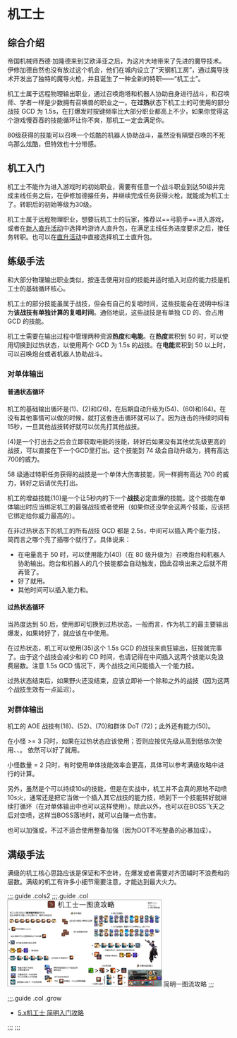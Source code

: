 # 机工士
<FloatTOC />

## 综合介绍

帝国机械师西德·加隆德来到艾欧泽亚之后，为这片大地带来了先进的魔导技术。伊修加德自然也没有放过这个机会，他们在城内设立了“天钢机工房”，通过魔导技术开发出了独特的魔导火枪，并且诞生了一种全新的特职——“机工士”。

机工士属于远程物理输出职业，通过召唤炮塔<Action name="车式浮空炮塔" />和机器人<Action name="后式自走人偶" />协助自身进行战斗，和召唤师、学者一样是少数拥有召唤兽的职业之一。在**过热**状态下机工士的可使用的部分战技 GCD 为 1.5s，在打爆发时按键频率比大部分职业都高上不少，如果你觉得这个游戏慢吞吞的技能循环让你不爽，那机工一定会满足你。

80级获得的技能<Action name="后式自走人偶" />可以召唤一个炫酷的机器人协助战斗，虽然没有隔壁召唤的不死鸟那么炫酷，但特效也十分带感。

## 机工入门

机工士不能作为进入游戏时的初始职业，需要有任意一个战斗职业到达50级并完成主线任务<quest type="main" name="希望的灯火" />之后，在伊修加德接任务<quest type="plus" name="如何成为机工士" />，并继续完成任务<quest type="plus" name="工房救星" />获得火枪，就能成为机工士了。转职后的初始等级为30级。

机工士属于远程物理职业，想要玩机工士的玩家，推荐以==弓箭手==进入游戏，或者在[新人直升活动](/before/pay.htm#萌新招待领多重福利)中选择吟游诗人直升包，在满足主线任务进度要求之后，接任务<quest type="plus" name="工房救星" />转职。也可以在[直升活动](/before/pay.htm#萌新招待领多重福利)中直接选择机工士直升包。

## 练级手法

和大部分物理输出职业类似，按连击使用对应的技能并适时插入对应的能力技是机工士的基础循环核心。

机工士的部分技能虽属于战技，但会有自己的复唱时间，这些技能会在说明中标注为**该战技有单独计算的复唱时间**。通俗地说，这些战技是有单独 CD 的、会占用 GCD 的技能。

机工士需要在输出过程中管理两种资源**热度**和**电能**。在**热度**累积到 50 时，可以使用<Action name="超荷" />切换到过热状态，以使用两个 GCD 为 1.5s 的战技。在**电能**累积到 50 以上时，可以召唤炮台或者机器人协助战斗。

### 对单体输出

#### 普通状态循环

机工的基础输出循环是<Action name="分裂弹" />(1)、<Action name="独头弹" />(2)和<Action name="狙击弹" />(26)，在后期自动升级为<Action name="热分裂弹" />(54)、<Action name="热独头弹" />(60)和<Action name="热狙击弹" />(64)。在没有其他事情可以做的时候，就打这套连击循环就可以了。因为连击的持续时间有15秒，一旦其他战技转好就可以优先打其他战技。

<Action name="热弹" />(4)是一个打出去之后会立即获取电能的技能，转好后如果没有其他优先级更高的战技，可以直接在下一个GCD里打出。这个技能到 74 级会自动升级为<Action name="空气锚" />，拥有高达700的威力。

58 级通过特职任务获得的战技<Action name="钻头" />是一个单体大伤害技能，同<Action name="空气锚" />一样拥有高达 700 的威力，转好之后请优先打出。

机工的增益技能<Action name="整备" />(10)是一个让5秒内的下一个**战技**必定直爆的技能。这个技能在单体输出时应当绑定机工的最强战技<Action name="钻头" />或者<Action name="空气锚" />使用（如果你还没学会这两个技能，应该把它绑定给你威力最高的<Action name="狙击弹" />）。

在非过热状态下的机工的所有战技 GCD 都是 2.5s，中间可以插入两个能力技，简而言之哪个亮了插哪个就行了。具体说来：

* 在电量高于 50 时，可以使用能力<Action name="车式浮空炮塔" />(40)（在 80 级升级为<Action name="后式自走人偶" />）召唤炮台和机器人协助输出。炮台和机器人的几个技能都会自动触发，因此召唤出来之后就不用再管了。
* <Action name="枪管加热" /> 好了就用。
* 其他时间可以插入能力<Action name="虹吸弹" />和<Action name="弹射" />。

#### 过热状态循环

当热度达到 50 后，使用<Action name="超荷" />即可切换到过热状态。一般而言，<Action name="野火" />作为机工的最主要输出爆发，如果<Action name="野火" />转好了，就应该在<Action name="野火" />中使用<Action name="超荷" />。

在过热状态，机工可以使用<Action name="热冲击" />(35)这个 1.5s GCD 的战技来疯狂输出，狂按就完事了。由于这个战技会减少<Action name="虹吸弹" />和<Action name="弹射" />的 CD 时间，也请记得在中间插入这两个技能以免浪费层数。注意 1.5s GCD 情况下，两个战技之间只能插入一个能力技。

过热状态结束后，如果野火还没结束，应该立即补一个除<Action name="钻头" />和<Action name="空气锚" />之外的战技（因为这两个战技生效有一点延迟）。

### 对群体输出

机工的 AOE 战技有<Action name="散射" />(18)、<Action name="自动弩" />(52)、<Action name="火焰喷射器" />(70)和群体 DoT <Action name="毒菌冲击" />(72)；此外还有能力<Action name="弹射" />(50)。

在小怪 >= 3 只时，如果在过热状态应该使用<Action name="自动弩" />；否则应按优先级从高到低依次使用<Action name="毒菌冲击" />、<Action name="火焰喷射器" />、<Action name="散射" />。<Action name="枪管加热" /> 依然可以好了就用。

小怪数量 = 2 只时，有时使用单体技能效率会更高，具体可以参考满级攻略中进行的计算。

另外，<Action name="火焰喷射器" />虽然是个可以持续10s的技能，但是在实战中，机工并不会真的原地不动喷10s火，通常还是把它当做一个插入其它战技的能力技，喷到下一个技能转好就继续打循环（在对单体输出中也可以这样使用）。除此以外，也可以在BOSS飞天之后对空喷，这样当BOSS落地时，就可以白赚一点伤害。

<Action name="整备" />也可以加强<Action name="散射" />或<Action name="自动弩" />，不过<Action name="毒菌冲击" />不适合使用整备加强（因为DOT不吃整备的必暴加成）。

## 满级手法

满级的机工核心思路应该是保证<Action name="钻头" />和<Action name="空气锚" />不空转，在爆发或者需要对齐团辅时不浪费<Action name="虹吸弹" />和<Action name="弹射" />的层数。满级的机工有许多小细节需要注意，才能达到最大火力。

;;;.guide .cols2
;;;.guide .col
<img src="./machinist.assets/flow.png" width="350px" />
简明一图流攻略
;;;

;;;.guide .col .grow

* [5.x机工士 简明入门攻略](https://bbs.nga.cn/read.php?tid=17795742)

;;;
;;;


